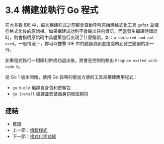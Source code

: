 # 3.4 構建並執行 Go 程式

在大多數 IDE 中，每次構建程式之前都會自動呼叫原始碼格式化工具 `gofmt` 並儲存格式化後的原始檔。如果構建成功則不會輸出任何資訊，而當發生編譯時錯誤時，則會指明原始碼中具體第幾行出現了什麼錯誤，如：`a declared and not used`。一般情況下，你可以雙擊 IDE 中的錯誤資訊直接跳轉到發生錯誤的那一行。

如果程式執行一切順利併成功退出後，將會在控制枱輸出 `Program exited with code 0`。

從 Go 1 版本開始，使用 Go 自帶的更加方便的工具來構建應用程式：

- `go build` 編譯自身包和依賴包
- `go install` 編譯並安裝自身包和依賴包

## 連結

- [目錄](directory.md)
- 上一節：[偵錯程式](03.3.md)
- 下一節：[格式化程式碼](03.5.md)